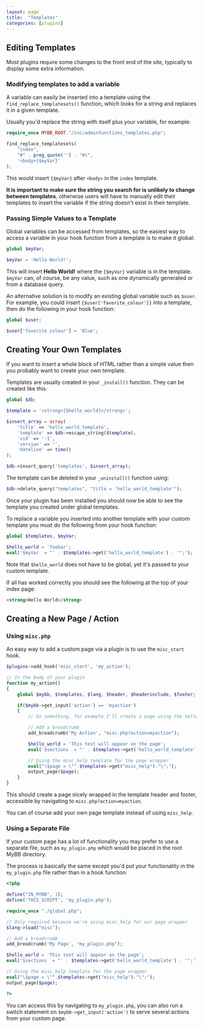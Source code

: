 ```yaml
---
layout: page
title:  "Templates"
categories: [plugins]
---
```


## Editing Templates

Most plugins require some changes to the front end of the site, typically to display some extra information.

### Modifying templates to add a variable

A variable can easily be inserted into a template using the `find_replace_templatesets()` function, which looks for a string and replaces it in a given template.

Usually you'd replace the string with itself plus your variable, for example:

```php
require_once MYBB_ROOT."/inc/adminfunctions_templates.php";

find_replace_templatesets(
    "index",
    "#" . preg_quote('') . "#i",
    '<body>{$myVar}'
);
```

This would insert `{$myVar}` after `<body>` in the `index` template.

**It is important to make sure the string you search for is unlikely to change between templates**, otherwise users will have to manually edit their templates to insert the variable if the string doesn't exist in their template.

### Passing Simple Values to a Template

Global variables can be accessed from templates, so the easiest way to access a variable in your hook function from a template is to make it global:

```php
global $myVar;

$myVar = 'Hello World!';
```

This will insert **Hello World!** where the `{$myVar}` variable is in the template. `$myVar` can, of course, be any value, such as one dynamically generated or from a database query.

An alternative solution is to modify an existing global variable such as `$user`. For example, you could insert `{$user['favorite_colour']}` into a template, then do the following in your hook function:

```php
global $user;

$user['favorite_colour'] = 'Blue';
```

## Creating Your Own Templates

If you want to insert a whole block of HTML rather than a simple value then you probably want to create your own template.

Templates are usually created in your `_install()` function. They can be created like this:

```php
global $db;

$template = '<strong>{$hello_world}</strong>';

$insert_array = array(
    'title' => 'hello_world_template',
    'template' => $db->escape_string($template),
    'sid' => '-1',
    'version' => '',
    'dateline' => time()
);

$db->insert_query('templates', $insert_array);
```

The template can be deleted in your `_uninstall()` function using:

```php
$db->delete_query("templates", "title = 'hello_world_template'");
```

Once your plugin has been installed you should now be able to see the template you created under global templates.

To replace a variable you inserted into another template with your custom template you must do the following from your hook function:

```php
global $templates, $myVar;

$hello_world = 'foobar';
eval('$myVar  = "' . $templates->get('hello_world_template') . '";');
```

Note that `$hello_world` does not have to be global, yet it's passed to your custom template.

If all has worked correctly you should see the following at the top of your index page:

```html
<strong>Hello World</strong>
```

## Creating a New Page / Action

### Using `misc.php`

An easy way to add a custom page via a plugin is to use the `misc_start` hook.

```php
$plugins->add_hook('misc_start', 'my_action');

// In the body of your plugin
function my_action()
{
    global $mybb, $templates, $lang, $header, $headerinclude, $footer;

    if($mybb->get_input('action') == 'myaction')
    {
        // Do something, for example I'll create a page using the hello_world_template

        // Add a breadcrumb
        add_breadcrumb('My Action', "misc.php?action=myaction");

        $hello_world = 'This text will appear on the page';
        eval('$sections  = "' . $templates->get('hello_world_template') . '";');

        // Using the misc_help template for the page wrapper
        eval("\$page = \"".$templates->get("misc_help")."\";");
        output_page($page);
    }
}
```

This should create a page nicely wrapped in the template header and footer, accessible by navigating to `misc.php?action=myaction`.

You can of course add your own page template instead of using `misc_help`.

### Using a Separate File

If your custom page has a lot of functionality you may prefer to use a separate file, such as `my_plugin.php` which would be placed in the root MyBB directory.

The process is basically the same except you'd put your functionality in the `my_plugin.php` file rather than in a hook function:

```php
<?php

define("IN_MYBB", 1);
define('THIS_SCRIPT', 'my_plugin.php');

require_once "./global.php";

// Only required because we're using misc_help for our page wrapper
$lang->load("misc");

// Add a breadcrumb
add_breadcrumb('My Page', "my_plugin.php");

$hello_world = 'This text will appear on the page';
eval('$sections  = "' . $templates->get('hello_world_template') . '";');

// Using the misc_help template for the page wrapper
eval("\$page = \"".$templates->get("misc_help")."\";");
output_page($page);

?>
```

You can access this by navigating to `my_plugin.php`, you can also run a switch statement on `$mybb->get_input('action')` to serve several actions from your custom page.
